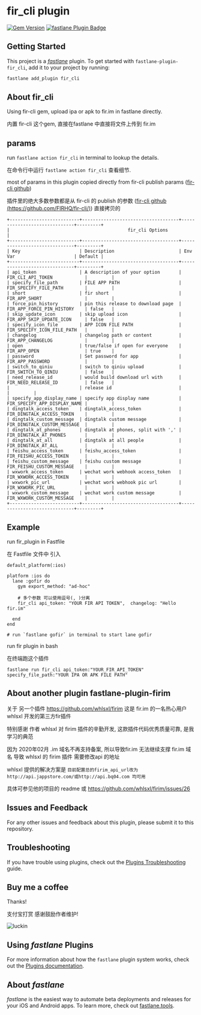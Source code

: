 # fir_cli plugin

[![Gem Version](https://badge.fury.io/rb/fastlane-plugin-fir_cli.svg)](https://badge.fury.io/rb/fastlane-plugin-fir_cli)
[![fastlane Plugin Badge](https://rawcdn.githack.com/fastlane/fastlane/master/fastlane/assets/plugin-badge.svg)](https://rubygems.org/gems/fastlane-plugin-fir_cli)

## Getting Started

This project is a [_fastlane_](https://github.com/fastlane/fastlane) plugin. To get started with `fastlane-plugin-fir_cli`, add it to your project by running:

```bash
fastlane add_plugin fir_cli
```

## About fir_cli

Using fir-cli gem, upload ipa or apk to fir.im in fastlane directly.

内置 fir-cli 这个gem, 直接在fastlane 中直接将文件上传到 fir.im

## params 

run `fastlane action fir_cli` in terminal to lookup the details.

在命令行中运行 `fastlane action fir_cli` 查看细节.

most of params in this plugin copied directly from fir-cli publish params ([fir-cli github](https://github.com/FIRHQ/fir-cli/))

插件里的绝大多数参数都是从 fir-cli 的 publish 的参数 ([fir-cli github (https://github.com/FIRHQ/fir-cli/)](https://github.com/FIRHQ/fir-cli/)) 直接拷贝的


```
+--------------------------+------------------------------------+------------------------------+---------+
|                                            fir_cli Options                                             |
+--------------------------+------------------------------------+------------------------------+---------+
| Key                      | Description                        | Env Var                      | Default |
+--------------------------+------------------------------------+------------------------------+---------+
| api_token                | A description of your option       | FIR_CLI_API_TOKEN            |         |
| specify_file_path        | FILE APP PATH                      | FIR_SPECIFY_FILE_PATH        |         |
| short                    | fir short                          | FIR_APP_SHORT                |         |
| force_pin_history        | pin this release to download page  | FIR_APP_FORCE_PIN_HISTORY    | false   |
| skip_update_icon         | skip upload icon                   | FIR_APP_SKIP_UPDATE_ICON     | false   |
| specify_icon_file        | APP ICON FILE PATH                 | FIR_SPECIFY_ICON_FILE_PATH   |         |
| changelog                | changelog path or content          | FIR_APP_CHANGELOG            |         |
| open                     | true/false if open for everyone    | FIR_APP_OPEN                 | true    |
| password                 | Set password for app               | FIR_APP_PASSWORD             |         |
| switch_to_qiniu          | switch to qiniu upload             | FIR_SWITCH_TO_QINIU          | false   |
| need_release_id          | would build download url with      | FIR_NEED_RELEASE_ID          | false   |
|                          | release id                         |                              |         |
| specify_app_display_name | specify app display name           | FIR_SPECIFY_APP_DISPLAY_NAME |         |
| dingtalk_access_token    | dingtalk_access_token              | FIR_DINGTALK_ACCESS_TOKEN    |         |
| dingtalk_custom_message  | dingtalk custom message            | FIR_DINGTALK_CUSTOM_MESSAGE  |         |
| dingtalk_at_phones       | dingtalk at phones, split with ',' | FIR_DINGTALK_AT_PHONES       |         |
| dingtalk_at_all          | dingtalk at all people             | FIR_DINGTALK_AT_ALL          |         |
| feishu_access_token      | feishu_access_token                | FIR_FEISHU_ACCESS_TOKEN      |         |
| feishu_custom_message    | feishu custom message              | FIR_FEISHU_CUSTOM_MESSAGE    |         |
| wxwork_access_token      | wechat work webhook access_token   | FIR_WXWORK_ACCESS_TOKEN      |         |
| wxwork_pic_url           | wechat work webhook pic url        | FIR_WXWORK_PIC_URL           |         |
| wxwork_custom_message    | wechat work custom message         | FIR_WXWORK_CUSTOM_MESSAGE    |         |
+--------------------------+------------------------------------+------------------------------+---------+
```


## Example

run fir_plugin in Fastfile

在 Fastfile 文件中 引入

```
default_platform(:ios)

platform :ios do
  lane :gofir do
    gym export_method: "ad-hoc"
    
    # 多个参数 可以使用逗号(, )分离   
    fir_cli api_token: "YOUR FIR API TOKEN",  changelog: "Hello fir.im"
    
  end
end

# run `fastlane gofir` in terminal to start lane gofir
```



run fir plugin in bash

在终端跑这个插件


```
fastlane run fir_cli api_token:"YOUR_FIR_API_TOKEN" specify_file_path:"YOUR IPA OR APK FILE PATH"
```

## About another plugin fastlane-plugin-firim

关于 另一个插件 https://github.com/whlsxl/firim 这是 fir.im 的一名热心用户 whlsxl 开发的第三方fir插件

特别感谢 作者 whlsxl 对 firim 插件的辛勤开发, 这款插件代码优秀质量可靠, 是我学习的典范

因为 2020年02月 .im 域名不再支持备案, 所以导致fir.im 无法继续支撑 fir.im 域名
导致 whlsxl 的 firim 插件 需要修改api 的地址

whlsxl 提供的解决方案是 `目前配置总的firim_api_url改为http://api.jappstore.com/或http://api.bq04.com 均可用`

具体可参见他的项目的 readme 或 https://github.com/whlsxl/firim/issues/26



## Issues and Feedback

For any other issues and feedback about this plugin, please submit it to this repository.

## Troubleshooting

If you have trouble using plugins, check out the [Plugins Troubleshooting](https://docs.fastlane.tools/plugins/plugins-troubleshooting/) guide.


## Buy me a coffee

Thanks!

支付宝打赏 感谢鼓励作者维护!

![luckin](luckin_coffee.png)

## Using _fastlane_ Plugins

For more information about how the `fastlane` plugin system works, check out the [Plugins documentation](https://docs.fastlane.tools/plugins/create-plugin/).

## About _fastlane_

_fastlane_ is the easiest way to automate beta deployments and releases for your iOS and Android apps. To learn more, check out [fastlane.tools](https://fastlane.tools).
